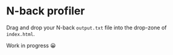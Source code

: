 # N-back profiler

Drag and drop your N-back `output.txt` file into the drop-zone of `index.html`.

Work in progress 😀
